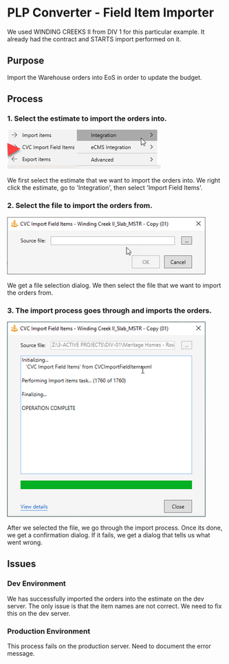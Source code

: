 # PLP Converter - Field Item Importer

We used WINDING CREEKS II from DIV 1 for this particular example.
It already had the contract and STARTS import performed on it.

## Purpose

Import the Warehouse orders into EoS in order to update the budget.

## Process

### 1. Select the estimate to import the orders into.

![First Step](./images/PLPimporterSteps.png)

We first select the estimate that we want to import the orders into.
We right click the estimate, go to 'Integration', then select 'Import Field Items'.

### 2. Select the file to import the orders from.

![Second Step](./images/FileSelectionStep.png)

We get a file selection dialog. We then select the file that we want to import the orders from.

### 3. The import process goes through and imports the orders.

![Third Step](./images/ImportStep.png)

After we selected the file, we go through the import process.
Once its done, we get a confirmation dialog.
If it fails, we get a dialog that tells us what went wrong.

## Issues

### Dev Environment

We has successfully imported the orders into the estimate on the dev server.
The only issue is that the item names are not correct. We need to fix this on the dev server.

### Production Environment

This process fails on the production server.
Need to document the error message.